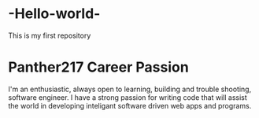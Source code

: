 # -Hello-world-
This is my first repository

# Panther217 Career Passion
I'm an enthusiastic, always open to learning, building and trouble shooting, software engineer.
I have a strong passion for writing code that will assist the world in developing inteligant software driven web apps and programs.
